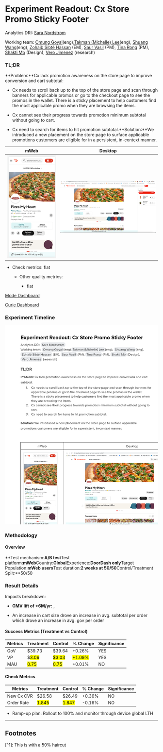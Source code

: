# Experiment Readout: Cx Store Promo Sticky Footer

Analytics DRI: [Sara Nordstrom](mailto:sara.nordstrom@doordash.com)

Working team: [Omung Goyal](mailto:omung.goyal@doordash.com)(eng),[Takman (Michelle) Lee](mailto:takman.lee@doordash.com)(eng), [Shuang Wang](mailto:shuang.wang@doordash.com)(eng), [Zohaib Sibté Hassan](mailto:zohaib.hassan@doordash.com) (EM), [Saur Vasil](mailto:saur.vasil@doordash.com) (PM), [Tina Rong](mailto:tina.rong@doordash.com) (PM), [Shakti Mb](mailto:shakti.m@doordash.com) (Design), [Vero Jimenez](mailto:veronica.jimenez@doordash.com) (research)

### TL;DR

**Problem:**Cx lack promotion awareness on the store page to improve conversion and cart subtotal:

- Cx needs to scroll back up to the top of the store page and scan through banners for applicable promos or go to the checkout page to see the promos in the wallet. There is a sticky placement to help customers find the most applicable promo when they are browsing the items.

- Cx cannot see their progress towards promotion minimum subtotal without going to cart.

- Cx need to search for items to hit promotion subtotal.**Solution:**We introduced a new placement on the store page to surface applicable promotions customers are eligible for in a persistent, in-context manner.

| mWeb | Desktop |
| --- | --- |
| ![Drawing 1](images/image_3.png) | ![Drawing 2](images/image_1.png) |**Results Summary**The Cx Store Promo Footer Experiment drove $<mark>460k</mark> incremental GMV over a 2 week experiment period,**leading to an estimated +$6M**[^1]**GMV/year**and**$1.7M Q3 exit GMV**- Estimated annualized GMV:**$6M/year**- Estimated Q2 exit GMV:**$1.7M**

- Check metrics: flat

  - Other quality metrics:

    - flat

[Mode Dashboard](https://app.mode.com/doordash/reports/e6b08b19d7be)

[Curie Dashboard](https://admin-gateway.doordash.com/decision-systems/experiments/6d811d48-1520-4eb9-9ae1-037b2852c6fa?analysisId=a628d223-626c-46ec-b798-19696d15be68)

### Experiment Timeline

![Drawing 3](images/drawing_2_thumbnail.png)

### Methodology

#### Overview

**Test mechanism:**A/B test**Test platform:**mWeb**Country:**Global**Experience:**DoorDash only**Target Population:**mWeb users**Test duration:**2 weeks at 50/50**Control/Treatment Split:**50/50

### Result Details

Impacts breakdown:

- **GMV lift of +6M/yr:** ,

- An increase in cart size drove an increase in avg. subtotal per order which drove an increase in avg. gov per order

#### Success Metrics (Treatment vs Control)

| **Metrics**|**Treatment**|**Control**|**% Change**|**Significance**|
| --- | --- | --- | --- | --- |
| GoV | $39.73 | $39.64 | +0.26% | YES |
| VP | $<mark>3.06</mark> | <mark>$3.03</mark> | <mark>+1.09%</mark> | YES |
| MAU | <mark>0.75</mark> | <mark>0.75</mark> | +0.01% | NO |

#### Check Metrics

|**Metrics**|**Treatment**|**Control**|**% Change**|**Significance**|
| --- | --- | --- | --- | --- |
| New Cx CVR | $26.58 | $26.49 | +0.36% | NO |
| Order Rate | <mark>1.845</mark> | <mark>1.847</mark> | -0.16% | NO |**Next steps:**

- Ramp-up plan: Rollout to 100% and monitor through device global LTH
---
## Footnotes

\[^1\]: This is with a 50% haircut
